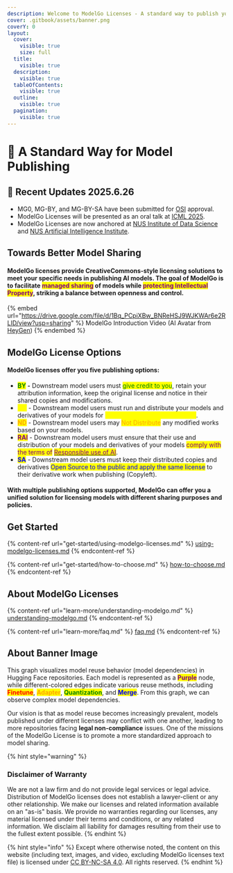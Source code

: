 ```yaml
---
description: Welcome to ModelGo Licenses - A standard way to publish your AI models.
cover: .gitbook/assets/banner.png
coverY: 0
layout:
  cover:
    visible: true
    size: full
  title:
    visible: true
  description:
    visible: true
  tableOfContents:
    visible: true
  outline:
    visible: true
  pagination:
    visible: true
---
```


# 👋 A Standard Way for Model Publishing

## 📣 Recent Updates 2025.6.26&#x20;

* MG0, MG-BY, and MG-BY-SA have been submitted for [OSI](https://opensource.org/) approval.
* ModelGo Licenses will be presented as an oral talk at [ICML 2025](https://icml.cc/virtual/2025/oral/40181).
* ModelGo Licenses are now anchored at [NUS Institute of Data Science](https://ids.nus.edu.sg/modelgo.html)  and [NUS Artificial Intelligence Institute](https://ai.nus.edu.sg/).

## Towards Better Model Sharing

#### **ModelGo licenses** provide CreativeCommons-style licensing solutions to meet your specific needs in publishing AI models. The goal of ModelGo is to facilitate <mark style="color:purple;">managed sharing</mark> of  models while <mark style="color:purple;">protecting Intellectual Property</mark>, striking a balance between openness and control.



{% embed url="https://drive.google.com/file/d/1Bq_PCpiXBw_BNReHSJ9WJKWAr6e2RLID/view?usp=sharing" %}
ModelGo Introduction Video (AI Avatar from [HeyGen](https://www.heygen.com))
{% endembed %}

## ModelGo License Options&#x20;

#### ModelGo licenses offer you five publishing options:

* <mark style="color:green;">**BY**</mark>**&#x20;-** Downstream model users must <mark style="color:green;">give credit to you</mark>, retain your attribution information, keep the original license and notice in their shared copies and modifications.
* <mark style="color:yellow;">**NC**</mark> - Downstream model users must run and distribute your models and derivatives of your models for <mark style="color:yellow;">Non-Commercial purposes only</mark>.
* <mark style="color:orange;">**ND**</mark> - Downstream model users may <mark style="color:orange;">Not Distribute</mark> any modified works based on your models.
* <mark style="color:purple;">**RAI**</mark> - Downstream model users must ensure that their use and distribution of your models and derivatives of your models <mark style="color:purple;">comply with the terms of</mark> [<mark style="color:purple;">Responsible use of AI</mark>](https://www.licenses.ai/).
* <mark style="color:blue;">**SA**</mark> - Downstream model users must keep their distributed copies and derivatives <mark style="color:blue;">Open Source to the public and apply the same license</mark> to their derivative work when publishing (Copyleft).

#### With multiple publishing options supported, ModelGo can offer you a unified solution for licensing models with different sharing purposes and policies.

## Get Started

{% content-ref url="get-started/using-modelgo-licenses.md" %}
[using-modelgo-licenses.md](get-started/using-modelgo-licenses.md)
{% endcontent-ref %}

{% content-ref url="get-started/how-to-choose.md" %}
[how-to-choose.md](get-started/how-to-choose.md)
{% endcontent-ref %}

## About ModelGo Licenses

{% content-ref url="learn-more/understanding-modelgo.md" %}
[understanding-modelgo.md](learn-more/understanding-modelgo.md)
{% endcontent-ref %}

{% content-ref url="learn-more/faq.md" %}
[faq.md](learn-more/faq.md)
{% endcontent-ref %}

## About Banner Image

This graph visualizes model reuse behavior (model dependencies) in Hugging Face repositories. Each model is represented as a <mark style="color:purple;">**Purple**</mark> node, while different-colored edges indicate various reuse methods, including <mark style="color:red;">**Finetune**</mark>, <mark style="color:orange;">**Adapter**</mark>, <mark style="color:green;">**Quantization**</mark>, and <mark style="color:blue;">**Merge**</mark>. From this graph, we can observe complex model dependencies.

Our vision is that as model reuse becomes increasingly prevalent, models published under different  licenses may conflict with one another, leading to more repositories facing **legal non-compliance** issues. One of the missions of the ModelGo License is to promote a more standardized approach to model sharing.

{% hint style="warning" %}
### Disclaimer of Warranty

We are not a law firm and do not provide legal services or legal advice. Distribution of ModelGo licenses does not establish a lawyer-client or any other relationship. We make our licenses and related information available on an "as-is" basis. We provide no warranties regarding our licenses, any material licensed under their terms and conditions, or any related information. We disclaim all liability for damages resulting from their use to the fullest extent possible.
{% endhint %}

{% hint style="info" %}
Except where otherwise noted, the content on this website (including text, images, and video, excluding ModelGo licenses text file) is licensed under [CC BY-NC-SA 4.0](https://creativecommons.org/licenses/by-nc-sa/4.0/deed.en). All rights reserved.
{% endhint %}

